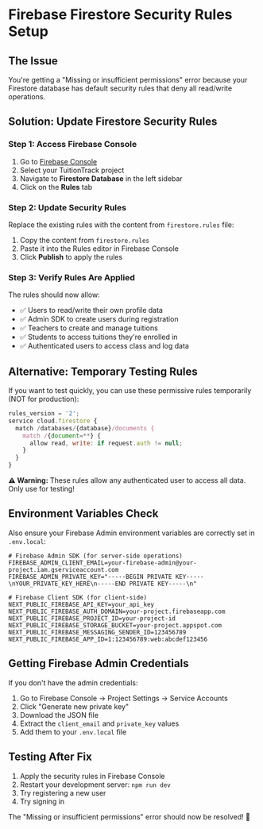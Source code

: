# Firebase Firestore Security Rules Setup

## The Issue
You're getting a "Missing or insufficient permissions" error because your Firestore database has default security rules that deny all read/write operations.

## Solution: Update Firestore Security Rules

### Step 1: Access Firebase Console
1. Go to [Firebase Console](https://console.firebase.google.com/)
2. Select your TuitionTrack project
3. Navigate to **Firestore Database** in the left sidebar
4. Click on the **Rules** tab

### Step 2: Update Security Rules
Replace the existing rules with the content from `firestore.rules` file:

1. Copy the content from `firestore.rules`
2. Paste it into the Rules editor in Firebase Console
3. Click **Publish** to apply the rules

### Step 3: Verify Rules Are Applied
The rules should now allow:
- ✅ Users to read/write their own profile data
- ✅ Admin SDK to create users during registration
- ✅ Teachers to create and manage tuitions
- ✅ Students to access tuitions they're enrolled in
- ✅ Authenticated users to access class and log data

## Alternative: Temporary Testing Rules
If you want to test quickly, you can use these permissive rules temporarily (NOT for production):

```javascript
rules_version = '2';
service cloud.firestore {
  match /databases/{database}/documents {
    match /{document=**} {
      allow read, write: if request.auth != null;
    }
  }
}
```

**⚠️ Warning:** These rules allow any authenticated user to access all data. Only use for testing!

## Environment Variables Check
Also ensure your Firebase Admin environment variables are correctly set in `.env.local`:

```env
# Firebase Admin SDK (for server-side operations)
FIREBASE_ADMIN_CLIENT_EMAIL=your-firebase-admin@your-project.iam.gserviceaccount.com
FIREBASE_ADMIN_PRIVATE_KEY="-----BEGIN PRIVATE KEY-----\nYOUR_PRIVATE_KEY_HERE\n-----END PRIVATE KEY-----\n"

# Firebase Client SDK (for client-side)
NEXT_PUBLIC_FIREBASE_API_KEY=your_api_key
NEXT_PUBLIC_FIREBASE_AUTH_DOMAIN=your-project.firebaseapp.com
NEXT_PUBLIC_FIREBASE_PROJECT_ID=your-project-id
NEXT_PUBLIC_FIREBASE_STORAGE_BUCKET=your-project.appspot.com
NEXT_PUBLIC_FIREBASE_MESSAGING_SENDER_ID=123456789
NEXT_PUBLIC_FIREBASE_APP_ID=1:123456789:web:abcdef123456
```

## Getting Firebase Admin Credentials
If you don't have the admin credentials:

1. Go to Firebase Console → Project Settings → Service Accounts
2. Click "Generate new private key"
3. Download the JSON file
4. Extract the `client_email` and `private_key` values
5. Add them to your `.env.local` file

## Testing After Fix
1. Apply the security rules in Firebase Console
2. Restart your development server: `npm run dev`
3. Try registering a new user
4. Try signing in

The "Missing or insufficient permissions" error should now be resolved! 🚀
